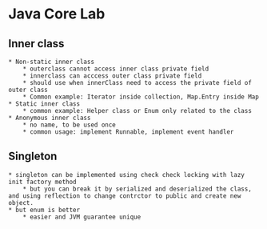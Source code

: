 # Java Core Lab

## Inner class
    * Non-static inner class
        * outerclass cannot access inner class private field
        * innerclass can acccess outer class private field
        * should use when innerClass need to access the private field of outer class
        * Common example: Iterator inside collection, Map.Entry inside Map
    * Static inner class
        * common example: Helper class or Enum only related to the class
    * Anonymous inner class
        * no name, to be used once
        * common usage: implement Runnable, implement event handler
## Singleton
    * singleton can be implemented using check check locking with lazy init factory method
        * but you can break it by serialized and deserialized the class, and using reflection to change contrctor to public and create new object.
    * but enum is better
        * easier and JVM guarantee unique
